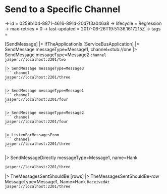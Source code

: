 # Send to a Specific Channel

-> id = 0259b104-8871-4616-891d-20d7f3a046a8
-> lifecycle = Regression
-> max-retries = 0
-> last-updated = 2017-06-26T19:51:36.1617215Z
-> tags = 

[SendMessage]
|> IfTheApplicationIs
    [ServiceBusApplication]
    |> SendMessage messageType=Message1, channel=stub://one
    |> SendMessage messageType=Message2
    ``` channel
    jasper://localhost:2201/two
    ```

    |> SendMessage messageType=Message3
    ``` channel
    jasper://localhost:2201/three
    ```

    |> SendMessage messageType=Message1
    ``` channel
    jasper://localhost:2201/four
    ```

    |> SendMessage messageType=Message2
    ``` channel
    jasper://localhost:2201/four
    ```

    |> ListenForMessagesFrom
    ``` channel
    jasper://localhost:2201/three
    ```


|> SendMessageDirectly messageType=Message1, name=Hank
``` address
jasper://localhost:2201/three
```

|> TheMessagesSentShouldBe
    [rows]
    |> TheMessagesSentShouldBe-row MessageType=Message1, Name=Hank
    ``` ReceivedAt
    jasper://localhost:2201/three
    ```


~~~
